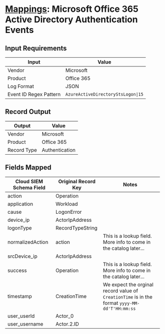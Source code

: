 # [Mappings](README.md): Microsoft Office 365 Active Directory Authentication Events

## Input Requirements

|Input|Value|
|-----|-----|
|Vendor|Microsoft|
|Product|Office 365|
|Log Format|JSON|
|Event ID Regex Pattern|`AzureActiveDirectoryStsLogon\|15`|

## Record Output

|Output|Value|
|------|-----|
|Vendor|Microsoft|
|Product|Office 365|
|Record Type|Authentication|

## Fields Mapped

|Cloud SIEM Schema Field|Original Record Key|Notes|
|-----------------------|-------------------|-----|
|action|Operation||
|application|Workload||
|cause|LogonError||
|device_ip|ActorIpAddress||
|logonType|RecordTypeString||
|normalizedAction|action|This is a lookup field. More info to come in the catalog later...|
|srcDevice_ip|ActorIpAddress||
|success|Operation|This is a lookup field. More info to come in the catalog later...|
|timestamp|CreationTime|We expect the orginal record value of `CreationTime` is in the format `yyyy-MM-dd'T'HH:mm:ss`|
|user_userId|Actor_0||
|user_username|Actor.2.ID||


